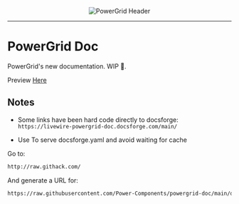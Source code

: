 <div align="center">
	<p><img  src="https://raw.githubusercontent.com/Power-Components/livewire-powergrid/main/art/header.jpg" alt="PowerGrid Header"></p>
</div>

------

# PowerGrid Doc

PowerGrid's new documentation. WIP 🚧.

Preview [Here](https://livewire-powergrid-doc.docsforge.com/versions/)

## Notes

- Some links have been hard code directly to docsforge: `https://livewire-powergrid-doc.docsforge.com/main/`

- Use To serve docsforge.yaml and avoid waiting for cache

Go to:

```html
http://raw.githack.com/
```

And generate a URL for:

```html
https://raw.githubusercontent.com/Power-Components/powergrid-doc/main/docsforge.yaml
```



